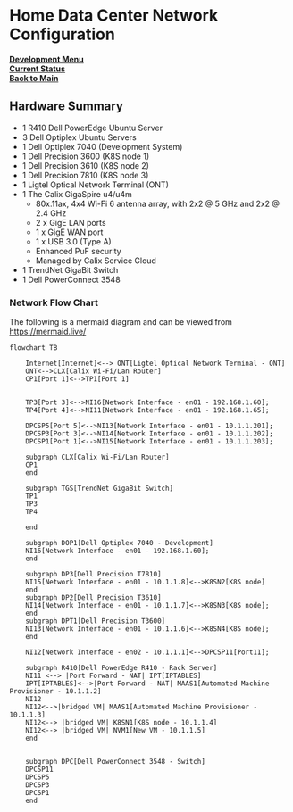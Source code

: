 # Home Data Center Network Configuration

**[Development Menu](./menu.md)**\
**[Current Status](../status/weekly/current_status.md)**\
**[Back to Main](../../README.md)**


## Hardware Summary

- 1 R410 Dell PowerEdge Ubuntu Server
- 3 Dell Optiplex Ubuntu Servers
- 1 Dell Optiplex 7040 (Development System)
- 1 Dell Precision 3600 (K8S node 1)
- 1 Dell Precision 3610 (K8S node 2)
- 1 Dell Precision 7810 (K8S node 3)
- 1 Ligtel Optical Network Terminal (ONT)
- 1 The Calix GigaSpire u4/u4m
  - 80x.11ax, 4x4 Wi-Fi 6 antenna array, with 2x2 @ 5 GHz and 2x2 @ 2.4 GHz​
  - 2 x GigE LAN ports​
  - 1 x GigE WAN port​
  - 1 x USB 3.0 (Type A)
  - Enhanced PuF security
  - Managed by Calix Service Cloud
- 1 TrendNet GigaBit Switch
- 1 Dell PowerConnect 3548  

### Network Flow Chart

The following is a mermaid diagram and can be viewed from <https://mermaid.live/>

```mermaid
flowchart TB

    Internet[Internet]<--> ONT[Ligtel Optical Network Terminal - ONT]
    ONT<-->CLX[Calix Wi-Fi/Lan Router]
    CP1[Port 1]<-->TP1[Port 1]


    TP3[Port 3]<-->NI16[Network Interface - en01 - 192.168.1.60];
    TP4[Port 4]<-->NI11[Network Interface - en01 - 192.168.1.65];

    DPCSP5[Port 5]<-->NI13[Network Interface - en01 - 10.1.1.201];
    DPCSP3[Port 3]<-->NI14[Network Interface - en01 - 10.1.1.202];
    DPCSP1[Port 1]<-->NI15[Network Interface - en01 - 10.1.1.203];

    subgraph CLX[Calix Wi-Fi/Lan Router]
    CP1
    end

    subgraph TGS[TrendNet GigaBit Switch]
    TP1
    TP3
    TP4

    end

    subgraph DOP1[Dell Optiplex 7040 - Development]
    NI16[Network Interface - en01 - 192.168.1.60];
    end

    subgraph DP3[Dell Precision T7810]
    NI15[Network Interface - en01 - 10.1.1.8]<-->K8SN2[K8S node]
    end
    subgraph DP2[Dell Precision T3610]
    NI14[Network Interface - en01 - 10.1.1.7]<-->K8SN3[K8S node];
    end
    subgraph DPT1[Dell Precision T3600]
    NI13[Network Interface - en01 - 10.1.1.6]<-->K8SN4[K8S node];
    end

    NI12[Network Interface - en02 - 10.1.1.1]<-->DPCSP11[Port11];

    subgraph R410[Dell PowerEdge R410 - Rack Server]
    NI11 <--> |Port Forward - NAT| IPT[IPTABLES] 
    IPT[IPTABLES]<-->|Port Forward - NAT| MAAS1[Automated Machine Provisioner - 10.1.1.2]
    NI12
    NI12<-->|bridged VM| MAAS1[Automated Machine Provisioner - 10.1.1.3]
    NI12<--> |bridged VM| K8SN1[K8S node - 10.1.1.4]
    NI12<--> |bridged VM| NVM1[New VM - 10.1.1.5]
    end


    subgraph DPC[Dell PowerConnect 3548 - Switch]
    DPCSP11
    DPCSP5
    DPCSP3
    DPCSP1
    end
```
